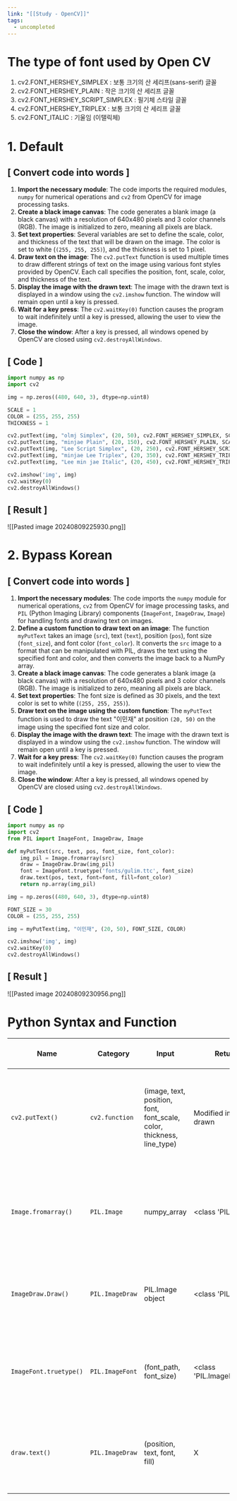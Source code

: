```yaml
---
link: "[[Study - OpenCV]]"
tags:
  - uncompleted
---
```

# The type of font used by Open CV

1. cv2.FONT_HERSHEY_SIMPLEX : 보통 크기의 산 세리프(sans-serif) 글꼴
2. cv2.FONT_HERSHEY_PLAIN : 작은 크기의 산 세리프 글꼴
3. cv2.FONT_HERSHEY_SCRIPT_SIMPLEX : 필기체 스타일 글꼴
4. cv2.FONT_HERSHEY_TRIPLEX : 보통 크기의 산 세리프 글꼴
5. cv2.FONT_ITALIC : 기울임 (이탤릭체)

# 1. Default
## [ Convert code into words ]
1. **Import the necessary module**: The code imports the required modules, `numpy` for numerical operations and `cv2` from OpenCV for image processing tasks.
2. **Create a black image canvas**: The code generates a blank image (a black canvas) with a resolution of 640x480 pixels and 3 color channels (RGB). The image is initialized to zero, meaning all pixels are black.
3. **Set text properties**: Several variables are set to define the scale, color, and thickness of the text that will be drawn on the image. The color is set to white (`(255, 255, 255)`), and the thickness is set to 1 pixel.
4. **Draw text on the image**: The `cv2.putText` function is used multiple times to draw different strings of text on the image using various font styles provided by OpenCV. Each call specifies the position, font, scale, color, and thickness of the text.
5. **Display the image with the drawn text**: The image with the drawn text is displayed in a window using the `cv2.imshow` function. The window will remain open until a key is pressed.
6. **Wait for a key press**: The `cv2.waitKey(0)` function causes the program to wait indefinitely until a key is pressed, allowing the user to view the image.
7. **Close the window**: After a key is pressed, all windows opened by OpenCV are closed using `cv2.destroyAllWindows`.
## [ Code ]
```python
import numpy as np
import cv2

img = np.zeros((480, 640, 3), dtype=np.uint8)

SCALE = 1
COLOR = (255, 255, 255)
THICKNESS = 1

cv2.putText(img, "olmj Simplex", (20, 50), cv2.FONT_HERSHEY_SIMPLEX, SCALE, COLOR, THICKNESS)
cv2.putText(img, "minjae Plain", (20, 150), cv2.FONT_HERSHEY_PLAIN, SCALE, COLOR, THICKNESS)
cv2.putText(img, "Lee Script Simplex", (20, 250), cv2.FONT_HERSHEY_SCRIPT_SIMPLEX, SCALE, COLOR, THICKNESS)
cv2.putText(img, "minjae Lee Triplex", (20, 350), cv2.FONT_HERSHEY_TRIPLEX, SCALE, COLOR, THICKNESS)
cv2.putText(img, "Lee min jae Italic", (20, 450), cv2.FONT_HERSHEY_TRIPLEX | cv2.FONT_ITALIC, SCALE, COLOR, THICKNESS)

cv2.imshow('img', img)
cv2.waitKey(0)
cv2.destroyAllWindows()
```

## [ Result ]
![[Pasted image 20240809225930.png]]
# 2. Bypass Korean

## [ Convert code into words ]

1. **Import the necessary modules**: The code imports the `numpy` module for numerical operations, `cv2` from OpenCV for image processing tasks, and `PIL` (Python Imaging Library) components (`ImageFont`, `ImageDraw`, `Image`) for handling fonts and drawing text on images.
2. **Define a custom function to draw text on an image**: The function `myPutText` takes an image (`src`), text (`text`), position (`pos`), font size (`font_size`), and font color (`font_color`). It converts the `src` image to a format that can be manipulated with PIL, draws the text using the specified font and color, and then converts the image back to a NumPy array.
3. **Create a black image canvas**: The code generates a blank image (a black canvas) with a resolution of 640x480 pixels and 3 color channels (RGB). The image is initialized to zero, meaning all pixels are black.
4. **Set text properties**: The font size is defined as 30 pixels, and the text color is set to white (`(255, 255, 255)`).
5. **Draw text on the image using the custom function**: The `myPutText` function is used to draw the text "이민재" at position `(20, 50)` on the image using the specified font size and color.
6. **Display the image with the drawn text**: The image with the drawn text is displayed in a window using the `cv2.imshow` function. The window will remain open until a key is pressed.
7. **Wait for a key press**: The `cv2.waitKey(0)` function causes the program to wait indefinitely until a key is pressed, allowing the user to view the image.
8. **Close the window**: After a key is pressed, all windows opened by OpenCV are closed using `cv2.destroyAllWindows`.
    
## [ Code ]

```python
import numpy as np
import cv2
from PIL import ImageFont, ImageDraw, Image

def myPutText(src, text, pos, font_size, font_color):
    img_pil = Image.fromarray(src)
    draw = ImageDraw.Draw(img_pil)
    font = ImageFont.truetype('fonts/gulim.ttc', font_size)
    draw.text(pos, text, font=font, fill=font_color)
    return np.array(img_pil)

img = np.zeros((480, 640, 3), dtype=np.uint8)

FONT_SIZE = 30
COLOR = (255, 255, 255)

img = myPutText(img, "이민재", (20, 50), FONT_SIZE, COLOR)

cv2.imshow('img', img)
cv2.waitKey(0)
cv2.destroyAllWindows()
```


## [ Result ]
![[Pasted image 20240809230956.png]]



# Python Syntax and Function

| Name                   | Category     | Input                                                                                   | Return (or Result)                                      | Explain it in my own words                                                                                                                                                  | Important Execution Code                                                                                                                                               |
| ---------------------- | ------------ | --------------------------------------------------------------------------------------- | ------------------------------------------------------- | ----------------------------------------------------------------------------------------------------------------------------------------------------------------------------- | ------------------------------------------------------------------------------------------------------------------------------------------------------------------------ |
| `cv2.putText()`        | `cv2.function` | (image, text, position, font, font_scale, color, thickness, line_type)                  | Modified image with text drawn                          | Adds text to the image at the specified `position` using the given `font`, `font_scale`, `color`, `thickness`, and optional `line_type`.                                      | `font` specifies the text style (e.g., `cv2.FONT_HERSHEY_SIMPLEX`); `font_scale` adjusts text size; `color` and `thickness` determine text appearance.                  |
| `Image.fromarray()`    | `PIL.Image`   | numpy_array                                                                             | <class 'PIL.Image.Image'>                               | Converts a NumPy array to a PIL image object, allowing for more advanced image manipulation.                                                                               | Creates a PIL Image object from the NumPy array to enable text drawing with PIL capabilities.                                                                           |
| `ImageDraw.Draw()`     | `PIL.ImageDraw`| PIL.Image object                                                                        | <class 'PIL.ImageDraw.Draw'>                             | Initializes a drawing context on a PIL image to enable drawing shapes and text.                                                                                             | Provides drawing functionality on the PIL Image object.                                                                                                                |
| `ImageFont.truetype()` | `PIL.ImageFont` | (font_path, font_size)                                                                  | <class 'PIL.ImageFont.FreeTypeFont'>                     | Loads a TrueType or OpenType font file and creates a font object with the specified `font_size`.                                                                            | Loads a font from the specified path with the given size, allowing for customized text appearance.                                                                    |
| `draw.text()`          | `PIL.ImageDraw`| (position, text, font, fill)                                                             | X                                                       | Draws text onto the PIL image at the specified `position` with the given `font` and `fill` color.                                                                           | Writes the text to the PIL Image at the defined position using the specified font and color.                                                                          |

